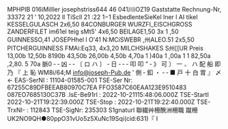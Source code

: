 MPHPIB 016iMilller josephstriss644 46 041川iOZ19 Gaststatte Rechnung-Nr, 33372 21 ’ 10,2022 ll TiScll 21 :22 1−1 EsbedlenteSieKel lner l AI tikel KESSELGULASCH 2x6,50 84CONBURGER WURZFI_EISCHGROSS ZANDERFILET im61el teig sMt5' 4x6,50 BEILAGE1,50 3x 1 ,50 GUINNESSO,41 JOSEPHhel l O'41 N:MCiSWEBR ,州ALEO.51 2x5,50 PITCHERGUINNESS FMAi:Eq33, 4x3,20 MILCHSHAKES S州[[UR Preis 13,00b 12,50b 8190b 43,50b 26,00b 4,50b 4,70a 1 )40a 1 ,00a 1 1 82,50a ,2,80. 5 70a 脈0 ‐ ‐ 凶 ‐ ‐ 〔 ロ ハ 〕 ‐ 日 ‐ ‐ ‐ 叩 叩 ” ‐ 》 可 〕 一 、 ハ 配 船 即 乃 『 上 恥 WM8i/64;M info@joseph-Pub.de ’ 側 ‐ 釦 ・ ‐ ‐ ■ 戸 十 白 胃 』 〆 ← EAS-SerNI : 11104-01585-001 TSE-Ser Nr: 67255C89DFBEEAB80970C7EA FFO3587C60EAA123E9510483 087EO7685130C37B .IsE-Be91rl : 2022-10-21115:48:06.000Z TSE-Startl 2022-10-21T19:22:39.000Z TSE-Stop : 2022-10-21T19:22:40.000Z TSE-TrxNI- : 112843 TSE-SigNr: 235303 S1gnaturl 聯繊艸柵醗洲柵職 蹴柵UK2NO9QH●80ppO31vUo5z5XuNc19Sqi(cid:631)『 I